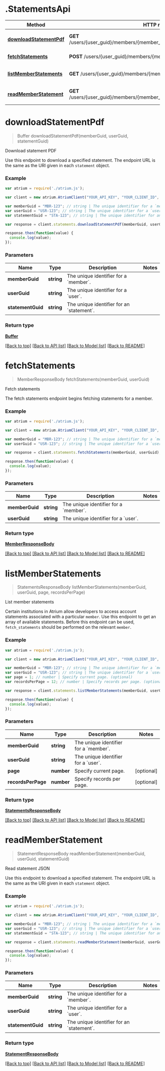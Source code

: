 # .StatementsApi

Method | HTTP request | Description
------------- | ------------- | -------------
[**downloadStatementPdf**](StatementsApi.md#downloadStatementPdf) | **GET** /users/{user_guid}/members/{member_guid}/statements/{statement_guid}.pdf | Download statement PDF
[**fetchStatements**](StatementsApi.md#fetchStatements) | **POST** /users/{user_guid}/members/{member_guid}/fetch_statements | Fetch statements
[**listMemberStatements**](StatementsApi.md#listMemberStatements) | **GET** /users/{user_guid}/members/{member_guid}/statements | List member statements
[**readMemberStatement**](StatementsApi.md#readMemberStatement) | **GET** /users/{user_guid}/members/{member_guid}/statements/{statement_guid} | Read statement JSON


# **downloadStatementPdf**
> Buffer downloadStatementPdf(memberGuid, userGuid, statementGuid)

Download statement PDF

Use this endpoint to download a specified statement. The endpoint URL is the same as the URI given in each `statement` object. 

### Example
```javascript
var atrium = require('./atrium.js');

var client = new atrium.AtriumClient("YOUR_API_KEY", "YOUR_CLIENT_ID", "https://vestibule.mx.com");

var memberGuid = "MBR-123"; // string | The unique identifier for a `member`.
var userGuid = "USR-123"; // string | The unique identifier for a `user`.
var statementGuid = "STA-123"; // string | The unique identifier for an `statement`.

var response = client.statements.downloadStatementPdf(memberGuid, userGuid, statementGuid);

response.then(function(value) {
  console.log(value);
});
```

### Parameters

Name | Type | Description  | Notes
------------- | ------------- | ------------- | -------------
 **memberGuid** | **string**| The unique identifier for a &#x60;member&#x60;. | 
 **userGuid** | **string**| The unique identifier for a &#x60;user&#x60;. | 
 **statementGuid** | **string**| The unique identifier for an &#x60;statement&#x60;. | 

### Return type

[**Buffer**](Buffer.md)

[[Back to top]](#) [[Back to API list]](../README.md#documentation-for-api-endpoints) [[Back to Model list]](../README.md#documentation-for-models) [[Back to README]](../README.md)

# **fetchStatements**
> MemberResponseBody fetchStatements(memberGuid, userGuid)

Fetch statements

The fetch statements endpoint begins fetching statements for a member.

### Example
```javascript
var atrium = require('./atrium.js');

var client = new atrium.AtriumClient("YOUR_API_KEY", "YOUR_CLIENT_ID", "https://vestibule.mx.com");

var memberGuid = "MBR-123"; // string | The unique identifier for a `member`.
var userGuid = "USR-123"; // string | The unique identifier for a `user`.

var response = client.statements.fetchStatements(memberGuid, userGuid);

response.then(function(value) {
  console.log(value);
});
```

### Parameters

Name | Type | Description  | Notes
------------- | ------------- | ------------- | -------------
 **memberGuid** | **string**| The unique identifier for a &#x60;member&#x60;. | 
 **userGuid** | **string**| The unique identifier for a &#x60;user&#x60;. | 

### Return type

[**MemberResponseBody**](MemberResponseBody.md)

[[Back to top]](#) [[Back to API list]](../README.md#documentation-for-api-endpoints) [[Back to Model list]](../README.md#documentation-for-models) [[Back to README]](../README.md)

# **listMemberStatements**
> StatementsResponseBody listMemberStatements(memberGuid, userGuid, page, recordsPerPage)

List member statements

Certain institutions in Atrium allow developers to access account statements associated with a particular `member`. Use this endpoint to get an array of available statements.  Before this endpoint can be used, `fetch_statements` should be performed on the relevant `member`. 

### Example
```javascript
var atrium = require('./atrium.js');

var client = new atrium.AtriumClient("YOUR_API_KEY", "YOUR_CLIENT_ID", "https://vestibule.mx.com");

var memberGuid = "MBR-123"; // string | The unique identifier for a `member`.
var userGuid = "USR-123"; // string | The unique identifier for a `user`.
var page = 1; // number | Specify current page. (optional)
var recordsPerPage = 12; // number | Specify records per page. (optional)

var response = client.statements.listMemberStatements(memberGuid, userGuid, page, recordsPerPage);

response.then(function(value) {
  console.log(value);
});
```

### Parameters

Name | Type | Description  | Notes
------------- | ------------- | ------------- | -------------
 **memberGuid** | **string**| The unique identifier for a &#x60;member&#x60;. | 
 **userGuid** | **string**| The unique identifier for a &#x60;user&#x60;. | 
 **page** | **number**| Specify current page. | [optional] 
 **recordsPerPage** | **number**| Specify records per page. | [optional] 

### Return type

[**StatementsResponseBody**](StatementsResponseBody.md)

[[Back to top]](#) [[Back to API list]](../README.md#documentation-for-api-endpoints) [[Back to Model list]](../README.md#documentation-for-models) [[Back to README]](../README.md)

# **readMemberStatement**
> StatementResponseBody readMemberStatement(memberGuid, userGuid, statementGuid)

Read statement JSON

Use this endpoint to download a specified statement. The endpoint URL is the same as the URI given in each `statement` object. 

### Example
```javascript
var atrium = require('./atrium.js');

var client = new atrium.AtriumClient("YOUR_API_KEY", "YOUR_CLIENT_ID", "https://vestibule.mx.com");

var memberGuid = "MBR-123"; // string | The unique identifier for a `member`.
var userGuid = "USR-123"; // string | The unique identifier for a `user`.
var statementGuid = "STA-123"; // string | The unique identifier for an `statement`.

var response = client.statements.readMemberStatement(memberGuid, userGuid, statementGuid);

response.then(function(value) {
  console.log(value);
});
```

### Parameters

Name | Type | Description  | Notes
------------- | ------------- | ------------- | -------------
 **memberGuid** | **string**| The unique identifier for a &#x60;member&#x60;. | 
 **userGuid** | **string**| The unique identifier for a &#x60;user&#x60;. | 
 **statementGuid** | **string**| The unique identifier for an &#x60;statement&#x60;. | 

### Return type

[**StatementResponseBody**](StatementResponseBody.md)

[[Back to top]](#) [[Back to API list]](../README.md#documentation-for-api-endpoints) [[Back to Model list]](../README.md#documentation-for-models) [[Back to README]](../README.md)

